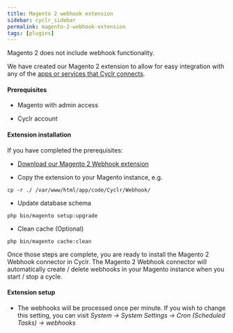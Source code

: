 ```yaml
---
title: Magento 2 webhook extension
sidebar: cyclr_sidebar
permalink: magento-2-webhook-extension
tags: [plugins]
---
```


Magento 2 does not include webhook functionality.

We have created our Magento 2 extension to allow for easy integration with any of the [apps or services that Cyclr connects](https://cyclr.com/connectors).

#### Prerequisites

*   Magento with admin access

*   Cyclr account

#### Extension installation

If you have completed the prerequisites:

*   [Download our Magento 2 Webhook extension](https://github.com/cyclr/cyclr-magento-2/releases)

*   Copy the extension to your Magento instance, e.g.
```
cp -r ./ /var/www/html/app/code/Cyclr/Webhook/
```

*   Update database schema
```
php bin/magento setup:upgrade
```

*   Clean cache (Optional)
```
php bin/magento cache:clean
```

Once those steps are complete, you are ready to install the Magento 2 Webhook connector in Cyclr. The Magento 2 Webhook connector will automatically create / delete webhooks in your Magento instance when you start / stop a cycle.

#### Extension setup

*   The webhooks will be processed once per minute. If you wish to change this setting, you can visit *System -> System Settings -> Cron (Scheduled Tasks) -> webhooks*
